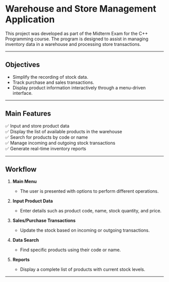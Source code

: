 # Warehouse and Store Management Application

This project was developed as part of the Midterm Exam for the C++ Programming course. The program is designed to assist in managing inventory data in a warehouse and processing store transactions.

---

## Objectives

- Simplify the recording of stock data.
- Track purchase and sales transactions.
- Display product information interactively through a menu-driven interface.

---

## Main Features

✅ Input and store product data  
✅ Display the list of available products in the warehouse  
✅ Search for products by code or name  
✅ Manage incoming and outgoing stock transactions  
✅ Generate real-time inventory reports  

---

## Workflow

1. **Main Menu**
   - The user is presented with options to perform different operations.

2. **Input Product Data**
   - Enter details such as product code, name, stock quantity, and price.

3. **Sales/Purchase Transactions**
   - Update the stock based on incoming or outgoing transactions.

4. **Data Search**
   - Find specific products using their code or name.

5. **Reports**
   - Display a complete list of products with current stock levels.

---
